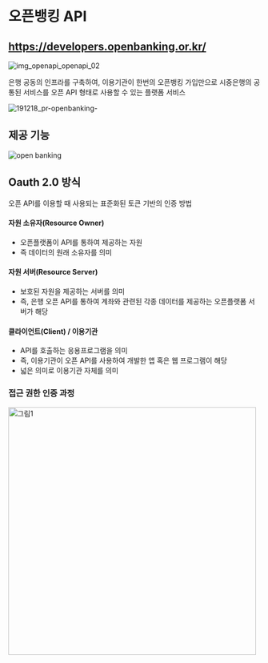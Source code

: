 # 오픈뱅킹 API
## https://developers.openbanking.or.kr/
![img_openapi_openapi_02](https://user-images.githubusercontent.com/39182235/96674751-739a7a00-13a4-11eb-873b-234f1f0edbdc.jpg)

은행 공동의 인프라를 구축하여, 이용기관이 한번의 오픈뱅킹 가입만으로 시중은행의 공통된 서비스를 오픈 API 형태로 사용할 수 있는 플랫폼 서비스

![191218_pr-openbanking-](https://user-images.githubusercontent.com/39182235/96674755-74331080-13a4-11eb-82b3-023d4f80739f.png)

## 제공 기능

<img alt="open banking" src="https://user-images.githubusercontent.com/39182235/96673414-69c34780-13a1-11eb-94db-490505db33c9.png">

## Oauth 2.0 방식

오픈 API를 이용할 때 사용되는 표준화된 토큰 기반의 인증 방법

#### 자원 소유자(Resource Owner)

* 오픈플랫폼이 API를 통하여 제공하는 자원
* 즉 데이터의 원래 소유자를 의미

#### 자원 서버(Resource Server)

* 보호된 자원을 제공하는 서버를 의미
* 즉, 은행 오픈 API를 통하여 계좌와 관련된 각종 데이터를 제공하는 오픈플랫폼 서버가 해당

#### 클라이언트(Client) / 이용기관

* API를 호출하는 응용프로그램을 의미
* 즉, 이용기관이 오픈 API를 사용하여 개발한 앱 혹은 웹 프로그램이 해당
* 넓은 의미로 이용기관 자체를 의미

### 접근 권한 인증 과정

<img width="495" alt="그림1" src="https://user-images.githubusercontent.com/39182235/96674953-d0963000-13a4-11eb-9392-a40101223caa.png">

